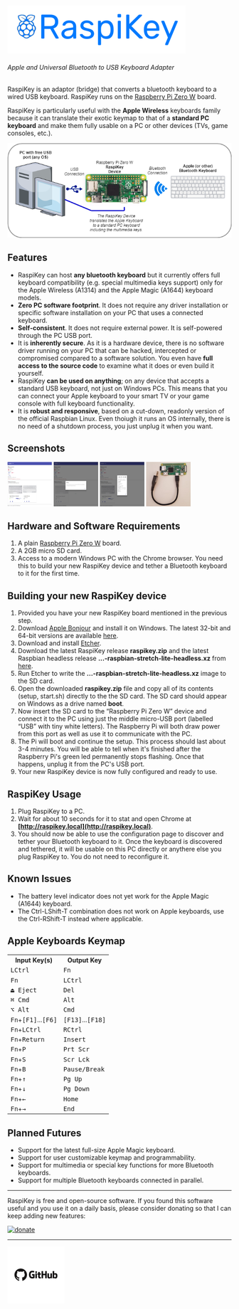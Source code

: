 ![raspikey-logo](images/raspikey-logo.png)
###### Apple and Universal Bluetooth to USB Keyboard Adapter

RaspiKey is an adaptor (bridge) that converts a bluetooth keyboard to a wired USB keyboard. RaspiKey runs on the [Raspberry Pi Zero W](https://www.raspberrypi.org/products/raspberry-pi-zero-w/) board.

RaspiKey is particularly useful with the **Apple Wireless** keyboards family because it can translate their exotic keymap to that of a **standard PC keyboard** and make them fully usable on a PC or other devices (TVs, game consoles, etc.).

![raspikey-diagram](images/raspikey-diagram.png)

Features
--------

* RaspiKey can host **any bluetooth keyboard** but it currently offers full keyboard compatibility (e.g. special multimedia keys support) only for the Apple Wireless (A1314) and the Apple Magic (A1644) keyboard models.
* **Zero PC software footprint**. It does not require any driver installation or specific software installation on your PC that uses a connected keyboard.
* **Self-consistent**. It does not require external power. It is self-powered through the PC USB port.
* It is **inherently secure**. As it is a hardware device, there is no software driver running on your PC that can be hacked, intercepted or compromised compared to a software solution. You even have **full access to the source code** to examine what it does or even build it yourself.
* RaspiKey **can be used on anything**; on any device that accepts a standard USB keyboard, not just on Windows PCs. This means that you can connect your Apple keyboard to your smart TV or your game console with full keyboard functionality.
* It is **robust and responsive**, based on a cut-down, readonly version of the official Raspbian Linux. Even thoiugh it runs an OS internally, there is no need of a shutdown process, you just unplug it when you want.

Screenshots
-----------

<a href="images/shot1.png"><img width="100" height="100" src="images/shot1_tn.png"></a>
<a href="images/shot2.png"><img width="100" height="100" src="images/shot2_tn.png"></a>
<a href="images/shot3.png"><img width="100" height="100" src="images/shot3_tn.png"></a>
<a href="images/shot4.jpg"><img width="100" height="100" src="images/shot4_tn.jpg"></a>


Hardware and Software Requirements
----------------------------------

1. A plain [Raspberry Pi Zero W](https://www.raspberrypi.org/products/raspberry-pi-zero-w/) board.
2. A 2GB micro SD card.
3. Access to a modern Windows PC with the Chrome browser. You need this to build your new RaspiKey device and tether a Bluetooth keyboard to it for the first time.

Building your new RaspiKey device
---------------------------------

1. Provided you have your new RaspiKey board mentioned in the previous step.
2. Download [Apple Bonjour](https://developer.apple.com/bonjour/) and install it on Windows. The latest 32-bit and 64-bit versions are available [here](https://github.com/samartzidis/RaspiKey/tree/master/utilities).
3. Download and install [Etcher](https://etcher.io/).
4. Download the latest RaspiKey release **raspikey.zip** and the latest Raspbian headless release **...-raspbian-stretch-lite-headless.xz** from [here](https://github.com/samartzidis/RaspiKey/releases).
5. Run Etcher to write the **...-raspbian-stretch-lite-headless.xz** image to the SD card.
6. Open the downloaded **raspikey.zip** file and copy all of its contents (setup, start.sh) directly to the the SD card. The SD card should appear on Windows as a drive named **boot**.
7. Now insert the SD card to the “Raspberry Pi Zero W” device and connect it to the PC using just the middle micro-USB port (labelled “USB” with tiny white letters). The Raspberry Pi will both draw power from this port as well as use it to communicate with the PC.
8. The Pi will boot and continue the setup. This process should last about 3-4 minutes. You will be able to tell when it's finished after the Raspberry Pi's green led permanently stops flashing. Once that happens, unplug it from the PC's USB port.
9. Your new RaspiKey device is now fully configured and ready to use.

RaspiKey Usage
--------------
1. Plug RaspiKey to a PC.
2. Wait for about 10 seconds for it to stat and open Chrome at **[http://raspikey.local](http://raspikey.local)**. 
3. You should now be able to use the configuration page to discover and tether your Bluetooth keyboard to it. Once the keyboard is discovered and tethered, it will be usable on this PC directly or anythere else you plug RaspiKey to. You do not need to reconfigure it.


Known Issues
------------

*   The battery level indicator does not yet work for the Apple Magic (A1644) keyboard.
*   The Ctrl-LShift-T combination does not work on Apple keyboards, use the Ctrl-RShift-T instead where applicable.

Apple Keyboards Keymap
----------------------

<table>
    <tr>
      <th>Input Key(s)</th>
      <th>Output Key</th>
    </tr>
    <tr>
      <td><kbd>LCtrl</kbd></td><td><kbd>Fn</kbd></td>
    </tr>
    <tr>
      <td><kbd>Fn</kbd></td><td><kbd>LCtrl</kbd></td>
    </tr>
    <tr>
      <td><kbd>⏏︎ Eject</kbd></td><td><kbd>Del</kbd></td>
    </tr>
    <tr>
      <td><kbd>⌘ Cmd</kbd></td><td><kbd>Alt</kbd></td>
    </tr>    
    <tr>
      <td><kbd>⌥ Alt</kbd></td><td><kbd>Cmd</kbd></td>
    </tr>    
    <tr>
      <td><kbd>Fn</kbd>+<kbd>[F1]</kbd>...<kbd>[F6]</kbd></td><td><kbd>[F13]</kbd>...<kbd>[F18]</kbd></td>
    </tr>
    <tr>
      <td><kbd>Fn</kbd>+<kbd>LCtrl</kbd></td><td><kbd>RCtrl</kbd></td>
    </tr>
    <tr>
      <td><kbd>Fn</kbd>+<kbd>Return</kbd></td><td><kbd>Insert</kbd></td>
    </tr>
    <tr>
      <td><kbd>Fn</kbd>+<kbd>P</kbd></td><td><kbd>Prt Scr</kbd></td>
    </tr>
    <tr>
      <td><kbd>Fn</kbd>+<kbd>S</kbd></td><td><kbd>Scr Lck</kbd></td>
    </tr>
    <tr>
      <td><kbd>Fn</kbd>+<kbd>B</kbd></td><td><kbd>Pause/Break</kbd></td>
    </tr>
    <tr>
      <td><kbd>Fn</kbd>+<kbd>&uarr;</kbd></td><td><kbd>Pg Up</kbd></td>
    </tr>
    <tr>
      <td><kbd>Fn</kbd>+<kbd>&darr;</kbd></td><td><kbd>Pg Down</kbd></td>
    </tr>
    <tr>
      <td><kbd>Fn</kbd>+<kbd>&larr;</kbd></td><td><kbd>Home</kbd></td>
    </tr>
    <tr>
      <td><kbd>Fn</kbd>+<kbd>&rarr;</kbd></td><td><kbd>End</kbd></td>
    </tr>
  </table>

Planned Futures
---------------

*   Support for the latest full-size Apple Magic keyboard.
*   Support for user customizable keymap and programmability.
*   Support for multimedia or special key functions for more Bluetooth keyboards.
*   Support for multiple Bluetooth keyboards connected in parallel.

---
RaspiKey is free and open-source software. If you found this software useful and you use it on a daily basis, please consider donating so that I can keep adding new features:

[![donate](https://img.shields.io/badge/Donate-PayPal-green.svg)](https://www.paypal.com/cgi-bin/webscr?cmd=_s-xclick&hosted_button_id=TBM5P9X6GZRCL)

---

<a href="https://github.com/samartzidis/RaspiKey"><img src="images/github-small.png"/></a>